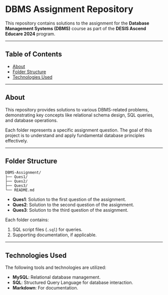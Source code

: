 # DBMS Assignment Repository

This repository contains solutions to the assignment for the **Database Management Systems (DBMS)** course as part of the **DESIS Ascend Educare 2024** program.

---

## Table of Contents
- [About](#about)
- [Folder Structure](#folder-structure)
- [Technologies Used](#technologies-used)

---

## About

This repository provides solutions to various DBMS-related problems, demonstrating key concepts like relational schema design, SQL queries, and database operations.

Each folder represents a specific assignment question. The goal of this project is to understand and apply fundamental database principles effectively.

---

## Folder Structure
```
DBMS-Assignment/
├── Ques1/ 
├── Ques2/  
├── Ques3/ 
└── README.md 
```

- **Ques1**: Solution to the first question of the assignment.  
- **Ques2**: Solution to the second question of the assignment.  
- **Ques3**: Solution to the third question of the assignment.

Each folder contains:
1. SQL script files (`.sql`) for queries.
2. Supporting documentation, if applicable.

---

## Technologies Used

The following tools and technologies are utilized:
- **MySQL**: Relational database management.
- **SQL**: Structured Query Language for database interaction.
- **Markdown**: For documentation.